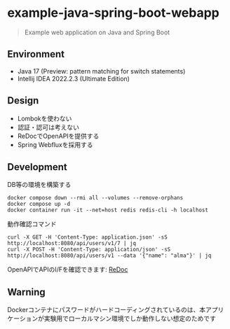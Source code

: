 # example-java-spring-boot-webapp

> Example web application on Java and Spring Boot

## Environment

- Java 17 (Preview: pattern matching for switch statements)
- Intellij IDEA 2022.2.3 (Ultimate Edition)

## Design

- Lombokを使わない
- 認証・認可は考えない
- ReDocでOpenAPIを提供する
- Spring Webfluxを採用する

## Development

DB等の環境を構築する

```shell
docker compose down --rmi all --volumes --remove-orphans
docker compose up -d
docker container run -it --net=host redis redis-cli -h localhost
```

動作確認コマンド

```shell
curl -X GET -H 'Content-Type: application.json' -sS http://localhost:8080/api/users/v1/7 | jq
curl -X POST -H 'Content-Type: application/json' -sS http://localhost:8080/api/users/v1 --data '{"name": "alma"}' | jq
```

OpenAPIでAPIのI/Fを確認できます: [ReDoc](http://localhost:8080/docs)

## Warning

Dockerコンテナにパスワードがハードコーディングされているのは、本アプリケーションが実験用でローカルマシン環境でしか動作しない想定のためです
